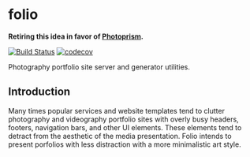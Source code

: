 # folio

**Retiring this idea in favor of [Photoprism](https://photoprism.org).**

[![Build Status](https://travis-ci.org/joberly/folio.svg?branch=master)](https://travis-ci.org/joberly/folio) [![codecov](https://codecov.io/gh/joberly/folio/branch/master/graph/badge.svg)](https://codecov.io/gh/joberly/folio)

Photography portfolio site server and generator utilities.

## Introduction

Many times popular services and website templates tend to clutter photography and videography portfolio sites with overly busy headers, footers, navigation bars, and other UI elements. These elements tend to detract from the aesthetic of the media presentation. Folio intends to present porfolios with less distraction with a more minimalistic art style.
